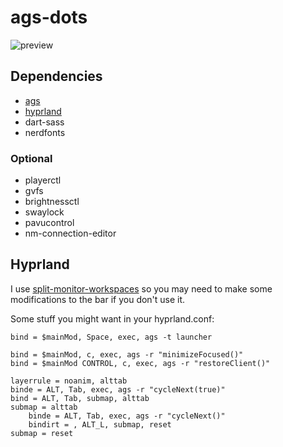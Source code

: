 # ags-dots

![preview](https://github.com/ddmetz/ags-dots/assets/77217897/6cae17a2-4c45-41d7-8953-b9162ceb9cf4)

## Dependencies

- [ags](https://github.com/Aylur/ags)
- [hyprland](https://github.com/hyprwm/Hyprland)
- dart-sass
- nerdfonts

### Optional

- playerctl
- gvfs
- brightnessctl
- swaylock
- pavucontrol
- nm-connection-editor

## Hyprland

I use [split-monitor-workspaces](https://github.com/Duckonaut/split-monitor-workspaces) so you may need to make some modifications to the bar if you don't use it.

Some stuff you might want in your hyprland.conf:

```
bind = $mainMod, Space, exec, ags -t launcher

bind = $mainMod, c, exec, ags -r "minimizeFocused()"
bind = $mainMod CONTROL, c, exec, ags -r "restoreClient()"

layerrule = noanim, alttab
binde = ALT, Tab, exec, ags -r "cycleNext(true)"
bind = ALT, Tab, submap, alttab
submap = alttab
    binde = ALT, Tab, exec, ags -r "cycleNext()"
    bindirt = , ALT_L, submap, reset
submap = reset

```
